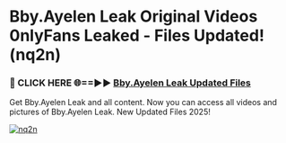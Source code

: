# Bby.Ayelen Leak Original Videos 0nlyFans Leaked - Files Updated! (nq2n)

<h3>🔴 CLICK HERE 🌐==►► <a href="https://tinyurl.com/x26r9saj" rel="nofollow">Bby.Ayelen Leak Updated Files</a></h3>

Get Bby.Ayelen Leak and all content. Now you can access all videos and pictures of Bby.Ayelen Leak. New Updated Files 2025!

[![nq2n](https://i.imgur.com/LkgZPqh.gif)](https://tinyurl.com/x26r9saj)
